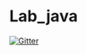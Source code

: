 # Lab_java

[![Gitter](https://badges.gitter.im/Join%20Chat.svg)](https://gitter.im/shushpan/Lab_java?utm_source=badge&utm_medium=badge&utm_campaign=pr-badge&utm_content=badge)